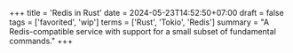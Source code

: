 +++
title = 'Redis in Rust'
date = 2024-05-23T14:52:50+07:00
draft = false
tags = ['favorited', 'wip']
terms = ['Rust', 'Tokio', 'Redis']
summary = "A Redis-compatible service with support for a small subset of fundamental commands."
+++
